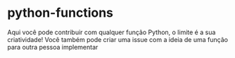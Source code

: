 # python-functions

Aqui você pode contribuir com qualquer função Python, o limite é a sua criatividade!
Você também pode criar uma issue com a ideia de uma função para outra pessoa implementar
